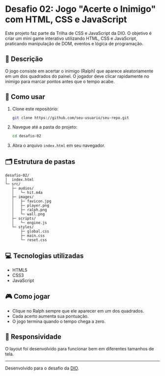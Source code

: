 # Desafio 02: Jogo "Acerte o Inimigo" com HTML, CSS e JavaScript

Este projeto faz parte da Trilha de CSS e JavaScript da DIO. O objetivo é criar um mini game interativo utilizando HTML, CSS e JavaScript, praticando manipulação de DOM, eventos e lógica de programação.

## 📄 Descrição

O jogo consiste em acertar o inimigo (Ralph) que aparece aleatoriamente em um dos quadrados do painel. O jogador deve clicar rapidamente no inimigo para marcar pontos antes que o tempo acabe.

## 🚀 Como usar

1. Clone este repositório:
   ```sh
   git clone https://github.com/seu-usuario/seu-repo.git
   ```
2. Navegue até a pasta do projeto:
   ```sh
   cd desafio-02
   ```
3. Abra o arquivo `index.html` em seu navegador.

## 🗂 Estrutura de pastas

```
desafio-02/
│  index.html
└─ src/
   ├─ audios/
   │   └─ hit.m4a
   ├─ images/
   │   ├─ favicon.jpg
   │   ├─ player.png
   │   ├─ ralph.png
   │   └─ wall.png
   ├─ scripts/
   │   └─ engine.js
   └─ styles/
       ├─ global.css
       ├─ main.css
       └─ reset.css
```

## 💻 Tecnologias utilizadas

- HTML5
- CSS3
- JavaScript

## 🎮 Como jogar

- Clique no Ralph sempre que ele aparecer em um dos quadrados.
- Cada acerto aumenta sua pontuação.
- O jogo termina quando o tempo chega a zero.

## 📱 Responsividade

O layout foi desenvolvido para funcionar bem em diferentes tamanhos de tela.

---

Desenvolvido para o desafio da [DIO](https://dio.me).
